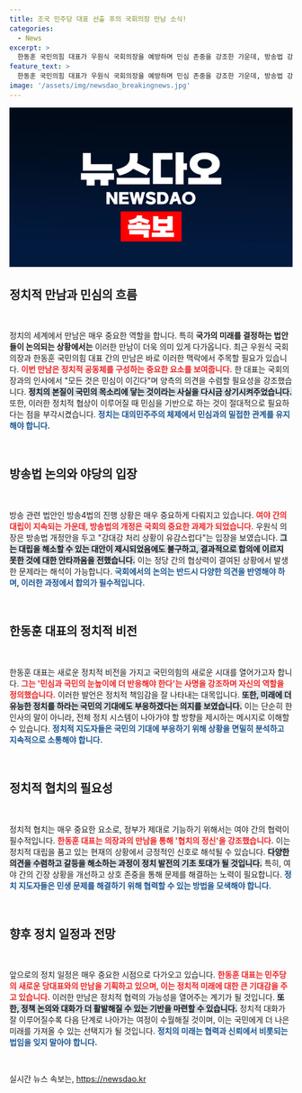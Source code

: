 ```yaml
---
title: 조국 민주당 대표 선출 후의 국회의장 만남 소식!
categories:
  - News
excerpt: >
  한동훈 국민의힘 대표가 우원식 국회의장을 예방하며 민심 존중을 강조한 가운데, 방송법 강대강 처리에 대한 유감도 표명. 여야의 갈등 속에서 협치의 필요성이 더욱 부각되고 있다.
feature_text: >
  한동훈 국민의힘 대표가 우원식 국회의장을 예방하며 민심 존중을 강조한 가운데, 방송법 강대강 처리에 대한 유감도 표명. 여야의 갈등 속에서 협치의 필요성이 더욱 부각되고 있다.
image: '/assets/img/newsdao_breakingnews.jpg'
---
```


<p><img src="/assets/img/newsdao_breakingnews.jpg" alt="ranknews 속보" /></p>

<h2 data-ke-size="size26">정치적 만남과 민심의 흐름</h2>

<p data-ke-size="size16">&nbsp;</p>

<p>정치의 세계에서 만남은 매우 중요한 역할을 합니다. 특히 <strong>국가의 미래를 결정하는 법안들이 논의되는 상황에서는</strong> 이러한 만남이 더욱 의미 있게 다가옵니다. 최근 우원식 국회의장과 한동훈 국민의힘 대표 간의 만남은 바로 이러한 맥락에서 주목할 필요가 있습니다. <b><span style="color: #ee2323;">이번 만남은 정치적 공동체를 구성하는 중요한 요소를 보여줍니다.</span></b> 한 대표는 국회의장과의 인사에서 "모든 것은 민심이 이긴다"며 양측의 의견을 수렴할 필요성을 강조했습니다. <b><span style="background-color: #21538527;">정치의 본질이 국민의 목소리에 닿는 것이라는 사실을 다시금 상기시켜주었습니다.</span></b> 또한, 이러한 정치적 협상이 이루어질 때 민심을 기반으로 하는 것이 절대적으로 필요하다는 점을 부각시켰습니다. <b><span style="color: #1a5490;">정치는 대의민주주의 체제에서 민심과의 밀접한 관계를 유지해야 합니다.</span></b></p>

<p data-ke-size="size16">&nbsp;</p>

<h2 data-ke-size="size26">방송법 논의와 야당의 입장</h2>

<p data-ke-size="size16">&nbsp;</p>

<p>방송 관련 법안인 방송4법의 진행 상황은 매우 중요하게 다뤄지고 있습니다. <b><span style="color: #ee2323;">여야 간의 대립이 지속되는 가운데, 방송법의 개정은 국회의 중요한 과제가 되었습니다.</span></b> 우원식 의장은 방송법 개정안을 두고 "강대강 처리 상황이 유감스럽다"는 입장을 보였습니다. <b><span style="background-color: #21538527;">그는 대립을 해소할 수 있는 대안이 제시되었음에도 불구하고, 결과적으로 합의에 이르지 못한 것에 대한 안타까움을 전했습니다.</span></b> 이는 정당 간의 협상력이 결여된 상황에서 발생한 문제라는 해석이 가능합니다. <b><span style="color: #1a5490;">국회에서의 논의는 반드시 다양한 의견을 반영해야 하며, 이러한 과정에서 합의가 필수적입니다.</span></b></p>

<p data-ke-size="size16">&nbsp;</p>

<h2 data-ke-size="size26">한동훈 대표의 정치적 비전</h2>

<p data-ke-size="size16">&nbsp;</p>

<p>한동훈 대표는 새로운 정치적 비전을 가지고 국민의힘의 새로운 시대를 열어가고자 합니다. <b><span style="color: #ee2323;">그는 '민심과 국민의 눈높이에 더 반응해야 한다'는 사명을 강조하며 자신의 역할을 정의했습니다.</span></b> 이러한 발언은 정치적 책임감을 잘 나타내는 대목입니다. <b><span style="background-color: #21538527;">또한, 미래에 더 유능한 정치를 하라는 국민의 기대에도 부응하겠다는 의지를 보였습니다.</span></b> 이는 단순히 한 인사의 말이 아니라, 전체 정치 시스템이 나아가야 할 방향을 제시하는 메시지로 이해할 수 있습니다. <b><span style="color: #1a5490;">정치적 지도자들은 국민의 기대에 부응하기 위해 상황을 면밀히 분석하고 지속적으로 소통해야 합니다.</span></b></p>

<p data-ke-size="size16">&nbsp;</p>

<h2 data-ke-size="size26">정치적 협치의 필요성</h2>

<p data-ke-size="size16">&nbsp;</p>

<p>정치적 협치는 매우 중요한 요소로, 정부가 제대로 기능하기 위해서는 여야 간의 협력이 필수적입니다. <b><span style="color: #ee2323;">한동훈 대표는 의장과의 만남을 통해 '협치의 정신'을 강조했습니다.</span></b> 이는 정치적 대립을 품고 있는 현재의 상황에서 긍정적인 신호로 해석될 수 있습니다. <b><span style="background-color: #21538527;">다양한 의견을 수렴하고 갈등을 해소하는 과정이 정치 발전의 기초 토대가 될 것입니다.</span></b> 특히, 여야 간의 긴장 상황을 개선하고 상호 존중을 통해 문제를 해결하는 노력이 필요합니다. <b><span style="color: #1a5490;">정치 지도자들은 민생 문제를 해결하기 위해 협력할 수 있는 방법을 모색해야 합니다.</span></b></p>

<p data-ke-size="size16">&nbsp;</p>

<h2 data-ke-size="size26">향후 정치 일정과 전망</h2>

<p data-ke-size="size16">&nbsp;</p>

<p>앞으로의 정치 일정은 매우 중요한 시점으로 다가오고 있습니다. <b><span style="color: #ee2323;">한동훈 대표는 민주당의 새로운 당대표와의 만남을 기획하고 있으며, 이는 정치적 미래에 대한 큰 기대감을 주고 있습니다.</span></b> 이러한 만남은 정치적 협력의 가능성을 열어주는 계기가 될 것입니다. <b><span style="background-color: #21538527;">또한, 정책 논의와 대화가 더 활발해질 수 있는 기반을 마련할 수 있습니다.</span></b> 정치적 대화가 잘 이루어질수록 다음 단계로 나아가는 여정이 수월해질 것이며, 이는 국민에게 더 나은 미래를 가져올 수 있는 선택지가 될 것입니다. <b><span style="color: #1a5490;">정치의 미래는 협력과 신뢰에서 비롯되는 법임을 잊지 말아야 합니다.</span></b></p>

<p data-ke-size="size16">&nbsp;</p>
실시간 뉴스 속보는, <a href="https://newsdao.kr" rel="dofollow">https://newsdao.kr</a>


